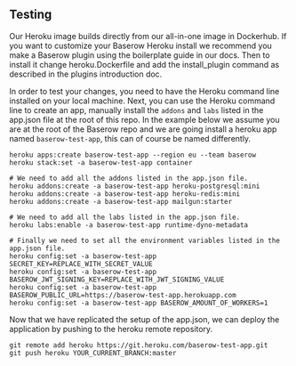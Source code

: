 ## Testing

Our Heroku image builds directly from our all-in-one image in Dockerhub. If you want
to customize your Baserow Heroku install we recommend you make a Baserow plugin using
the boilerplate guide in our docs. Then to install it change heroku.Dockerfile and
add the install_plugin command as described in the plugins introduction doc.

In order to test your changes, you need to have the Heroku command line installed on
your local machine. Next, you can use the Heroku command line to create an app,
manually install the `addons` and `labs` listed in the app.json file at the root of
this repo. In the example below we assume you are at the root of the Baserow repo and
we are going install a heroku app named `baserow-test-app`, this can of course be named
differently.

```
heroku apps:create baserow-test-app --region eu --team baserow
heroku stack:set -a baserow-test-app container

# We need to add all the addons listed in the app.json file.
heroku addons:create -a baserow-test-app heroku-postgresql:mini
heroku addons:create -a baserow-test-app heroku-redis:mini
heroku addons:create -a baserow-test-app mailgun:starter

# We need to add all the labs listed in the app.json file.
heroku labs:enable -a baserow-test-app runtime-dyno-metadata

# Finally we need to set all the environment variables listed in the app.json file.
heroku config:set -a baserow-test-app SECRET_KEY=REPLACE_WITH_SECRET_VALUE
heroku config:set -a baserow-test-app BASEROW_JWT_SIGNING_KEY=REPLACE_WITH_JWT_SIGNING_VALUE
heroku config:set -a baserow-test-app BASEROW_PUBLIC_URL=https://baserow-test-app.herokuapp.com
heroku config:set -a baserow-test-app BASEROW_AMOUNT_OF_WORKERS=1
```

Now that we have replicated the setup of the app.json, we can deploy the application
by pushing to the heroku remote repository.

```
git remote add heroku https://git.heroku.com/baserow-test-app.git
git push heroku YOUR_CURRENT_BRANCH:master
```
